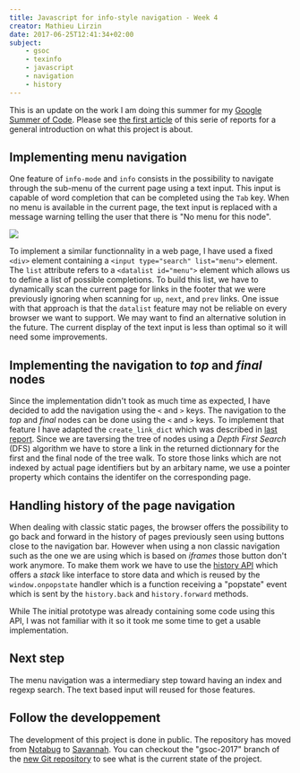 ```yaml
---
title: Javascript for info-style navigation - Week 4
creator: Mathieu Lirzin
date: 2017-06-25T12:41:34+02:00
subject:
    - gsoc
    - texinfo
    - javascript
    - navigation
    - history
---
```


This is an update on the work I am doing this summer for my [Google Summer of Code](https://summerofcode.withgoogle.com/projects/#6199074135998464).  Please see [the first article](./gsoc-2017-week-1.md) of this serie of reports for a general introduction on what this project is about.

## Implementing menu navigation

One feature of `info-mode` and `info` consists in the possibility to navigate through the sub-menu of the current page using a text input.  This input is capable of word completion that can be completed using the `Tab` key.  When no menu is available in the current page, the text input is replaced with a message warning telling the user that there is "No menu for this node".

![](/images/info-coreutils-menu.png)

To implement a similar functionnality in a web page, I have used a fixed `<div>` element containing a `<input type="search" list="menu">` element.  The `list` attribute refers to a `<datalist id="menu">` element which allows us to define a list of possible completions.  To build this list, we have to dynamically scan the current page for links in the footer that we were previously ignoring when scanning for `up`, `next`, and `prev` links.   One issue with that approach is that the `datalist` feature may not be reliable on every browser we want to support.  We may want to find an alternative solution in the future.  The current display of the text input is less than optimal so it will need some improvements. 

## Implementing the navigation to *top* and *final* nodes

Since the implementation didn't took as much time as expected, I have decided to add the navigation using the `<` and `>` keys.  The navigation to the *top* and *final* nodes can be done using the `<` and `>` keys.  To implement that feature I have adapted the `create_link_dict` which was described in [last report](./gsoc-2017-week-2+3.md).  Since we are taversing the tree of nodes using a *Depth First Search* (DFS) algorithm we have to store a link in the returned dictionnary for the first and the final node of the tree walk.  To store those links which are not indexed by actual page identifiers but by an arbitary name, we use a pointer property which contains the identifer on the corresponding page.

## Handling history of the page navigation

When dealing with classic static pages, the browser offers the possibility to go back and forward in the history of pages previously seen using buttons close to the navigation bar.  However when using a non classic navigation such as the one we are using which is based on *iframes* those button don't work anymore.  To make them work we have to use the [history API](https://developer.mozilla.org/en-US/docs/Web/API/History_API) which offers a *stack* like interface to store data and which is reused by the `window.onpopstate` handler which is a function receiving a "popstate" event which is sent by the `history.back` and `history.forward` methods.

While The initial prototype was already containing some code using this API, I was not familiar with it so it took me some time to get a usable implementation.

## Next step 

The menu navigation was a intermediary step toward having an index and regexp search.  The text based input will reused for those features.

## Follow the developpement

The development of this project is done in public.  The repository has moved from [Notabug](https://notabug.org/) to [Savannah](https://savannah.gnu.org/).  You can checkout the "gsoc-2017" branch of the [new Git repository](https://git.savannah.gnu.org/git/texinfo.git) to see what is the current state of the project.
